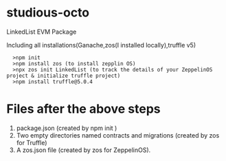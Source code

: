 # studious-octo

LinkedList EVM Package

Including all installations(Ganache,zos(I installed locally),truffle v5)

```
  >npm init
  >npm install zos (to install zepplin OS)
  >npx zos init LinkedList (to track the details of your ZeppelinOS project & initialize truffle project) 
  >npm install truffle@5.0.4 
```

# Files after the above steps

1. package.json (created by npm init )
2. Two empty directories named contracts and migrations (created by zos for Truffle)
3. A zos.json file (created by zos for ZeppelinOS).
